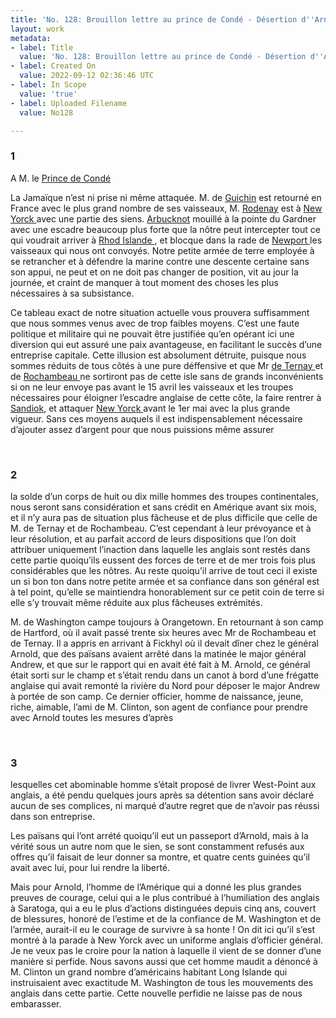 ```yaml
---
title: 'No. 128: Brouillon lettre au prince de Condé - Désertion d''Arnold - 1780/08/01'
layout: work
metadata:
- label: Title
  value: 'No. 128: Brouillon lettre au prince de Condé - Désertion d''Arnold - 1780/08/01'
- label: Created On
  value: 2022-09-12 02:36:46 UTC
- label: In Scope
  value: 'true'
- label: Uploaded Filename
  value: No128

---
```

<div class="pages">
<div id="page-32541644">
<h3><a name="page-32541644">1</a></h3>
<div class="page-content">
<p>A M. le <a href="../subjects/32162989" title="Louis Joseph, Prince of Condé; 1736-1818"> Prince de Condé </a></p>
<p>La Jamaïque n’est ni prise ni même attaquée. <span class="line-break"> </span>M. de <a href="../subjects/32162990" title="Luc Urbain du Bouëxic de Guichen; 1712-1790">Guichin</a> est retourné en France avec le plus grand <span class="line-break"> </span>nombre de ses vaisseaux, M. <a href="../subjects/32163303" title="George Rodney; 1718-1792">Rodenay</a> est à <a href="../subjects/32162830" title=" New York "> New Yorck </a> <span class="line-break"> </span>avec une partie des siens. <a href="../subjects/32162891" title="Mariot Arbuthnot; 1711-1794">Arbucknot</a> mouillé à la <span class="line-break"> </span>pointe du Gardner avec une escadre beaucoup plus forte que <span class="line-break"> </span>la nôtre peut intercepter tout ce qui voudrait arriver à <span class="line-break"> </span><a href="../subjects/32162905" title="Rhode Island"> Rhod Islande </a>, et blocque dans la rade de <a href="../subjects/32162914" title="Newport, Rhode Island"> Newport </a> les <span class="line-break"> </span>vaisseaux qui nous ont convoyés. Notre petite armée de <span class="line-break"> </span>terre employée à se retrancher et à défendre la marine <span class="line-break"> </span>contre une descente certaine sans son appui, ne peut et on ne <span class="line-break"> </span>doit pas changer de position, vit au jour la journée, et <span class="line-break"> </span>craint de manquer à tout moment des choses les plus <span class="line-break"> </span>nécessaires à sa subsistance.</p>
<p>Ce tableau exact de notre situation actuelle vous <span class="line-break"> </span>prouvera suffisamment que nous sommes venus avec <span class="line-break"> </span>de trop faibles moyens. C’est une faute politique et <span class="line-break"> </span>militaire qui ne pouvait être justifiée qu’en opérant ici <span class="line-break"> </span>une diversion qui eut assuré une paix avantageuse, <span class="line-break"> </span>en facilitant le succès d’une entreprise capitale. Cette <span class="line-break"> </span>illusion est absolument détruite, puisque nous sommes <span class="line-break"> </span>réduits de tous côtés à une pure déffensive et que Mr <span class="line-break"> </span><a href="../subjects/32162888" title="Charles-Henri-Louis d'Arsac de Ternay; 1723-1780"> de Ternay </a> et de <a href="../subjects/32166229" title="Jean-Baptiste Donatien de Vimeur de Rochambeau; 1725-1807"> Rochambeau </a> ne sortiront pas de cette isle <span class="line-break"> </span>sans de grands inconvénients si on ne leur envoye pas avant <span class="line-break"> </span>le 15 avril les vaisseaux et les troupes nécessaires pour <span class="line-break"> </span>éloigner l’escadre anglaise de cette côte, la faire rentrer à <span class="line-break"> </span><a href="../subjects/32162958" title="Sandy Hook, New Jersey "> Sandiok</a>, et attaquer <a href="../subjects/32162830" title=" New York "> New Yorck </a> avant le 1er mai avec la plus <span class="line-break"> </span>grande vigueur. <span class="line-break"> </span>Sans ces moyens auquels il est indispensablement nécessaire <span class="line-break"> </span>d’ajouter assez d’argent pour que nous puissions même assurer </p>
</div>
</div>
<br />
<div id="page-32541645">
<h3><a name="page-32541645">2</a></h3>
<div class="page-content">
<p>la solde d’un corps de huit ou dix mille hommes des <span class="line-break"> </span>troupes continentales, nous seront sans considération et sans <span class="line-break"> </span>crédit en Amérique avant six mois, et il n’y aura pas<span class="line-break"> </span>de situation plus fâcheuse et de plus difficile que celle de <span class="line-break"> </span>M. de Ternay et de Rochambeau. C’est cependant <span class="line-break"> </span>à leur prévoyance et à leur résolution, et au parfait accord <span class="line-break"> </span>de leurs dispositions que l’on doit attribuer uniquement <span class="line-break"> </span>l’inaction dans laquelle les anglais sont restés dans cette partie <span class="line-break"> </span>quoiqu’ils eussent des forces de terre et de mer trois fois plus <span class="line-break"> </span>considérables que les nôtres. Au reste quoiqu’il arrive <span class="line-break"> </span>de tout ceci il existe un si bon ton dans notre petite armée <span class="line-break"> </span>et sa confiance dans son général est à tel point, qu’elle <span class="line-break"> </span>se maintiendra honorablement sur ce petit coin de terre <span class="line-break"> </span>si elle s’y trouvait même réduite aux plus fâcheuses <span class="line-break"> </span>extrémités.</p>
<p>M. de Washington campe toujours à Orangetown. <span class="line-break"> </span>En retournant à son camp de Hartford, où il avait passé <span class="line-break"> </span>trente six heures avec Mr de Rochambeau et de <span class="line-break"> </span>Ternay. Il a appris en arrivant à Fickhyl où il <span class="line-break"> </span>devait dîner chez le général Arnold, que des <span class="line-break"> </span>païsans avaient arrêté dans la matinée le major général<span class="line-break"> </span>Andrew, et que sur le rapport qui en avait été <span class="line-break"> </span>fait à M. Arnold, ce général était sorti sur le champ <span class="line-break"> </span>et s’était rendu dans un canot à bord d’une frégatte <span class="line-break"> </span>anglaise qui avait remonté la rivière du Nord pour <span class="line-break"> </span>déposer le major Andrew à portée de son camp. <span class="line-break"> </span>Ce dernier officier, homme de naissance, jeune, riche, <span class="line-break"> </span>aimable, l’ami de M. Clinton, son agent de confiance <span class="line-break"> </span>pour prendre avec Arnold toutes les mesures d’après </p>
</div>
</div>
<br />
<div id="page-32541646">
<h3><a name="page-32541646">3</a></h3>
<div class="page-content">
<p>lesquelles cet abominable homme s’était proposé de <span class="line-break"> </span>livrer West-Point aux anglais, a été pendu quelques <span class="line-break"> </span>jours après sa détention sans avoir déclaré aucun <span class="line-break"> </span>de ses complices, ni marqué d’autre regret que de <span class="line-break"> </span>n’avoir pas réussi dans son entreprise.</p>
<p>Les païsans qui l’ont arrété quoiqu’il eut un passeport <span class="line-break"> </span>d’Arnold, mais à la vérité sous un autre nom que le <span class="line-break"> </span>sien, se sont constamment refusés aux offres qu’il <span class="line-break"> </span>faisait de leur donner sa montre, et quatre cents <span class="line-break"> </span>guinées qu’il avait avec lui, pour lui rendre la liberté.</p>
<p>Mais pour Arnold, l’homme de l’Amérique qui <span class="line-break"> </span>a donné les plus grandes preuves de courage, celui qui <span class="line-break"> </span>a le plus contribué à l’humiliation des anglais à Saratoga, <span class="line-break"> </span>qui a eu le plus d’actions distinguées depuis cinq ans, <span class="line-break"> </span>couvert de blessures, honoré de l’estime et de la <span class="line-break"> </span>confiance de M. Washington et de l’armée, aurait-il <span class="line-break"> </span>eu le courage de survivre à sa honte ! On dit ici <span class="line-break"> </span>qu’il s’est montré à la parade à New Yorck avec un <span class="line-break"> </span>uniforme anglais d’officier général. Je ne veux pas <span class="line-break"> </span>le croire pour la nation à laquelle il vient de se donner<span class="line-break"> </span>d’une manière si perfide. Nous savons aussi que <span class="line-break"> </span>cet homme maudit a dénoncé à M. Clinton un grand <span class="line-break"> </span>nombre d’américains habitant Long Islande <span class="line-break"> </span>qui instruisaient avec exactitude M. Washington <span class="line-break"> </span>de tous les mouvements des anglais dans cette partie. <span class="line-break"> </span>Cette nouvelle perfidie ne laisse pas de nous embarasser. <span class="line-break"> </span></p>
</div>
</div>
<br />
</div>
